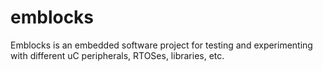 # emblocks

Emblocks is an embedded software project for testing and experimenting with different uC peripherals, RTOSes, libraries, etc.


